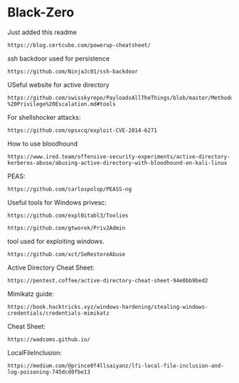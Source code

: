 # Black-Zero

Just added this readme

```
https://blog.certcube.com/powerup-cheatsheet/
```
ssh backdoor used for persistence
```
https://github.com/NinjaJc01/ssh-backdoor
```
USeful website for active directory
```
https://github.com/swisskyrepo/PayloadsAllTheThings/blob/master/Methodology%20and%20Resources/Windows%20-%20Privilege%20Escalation.md#tools
```
For shellshocker attacks:

```
https://github.com/opsxcq/exploit-CVE-2014-6271
```

How to use bloodhound
```
https://www.ired.team/offensive-security-experiments/active-directory-kerberos-abuse/abusing-active-directory-with-bloodhound-on-kali-linux
```
PEAS:
```
https://github.com/carlospolop/PEASS-ng
```
Useful tools for Windows privesc:
```
https://github.com/expl0itabl3/Toolies
```
```
https://github.com/gtworek/Priv2Admin
```
tool used for exploiting windows.
```
https://github.com/xct/SeRestoreAbuse
```
Active Directory Cheat Sheet:
```
https://pentest.coffee/active-directory-cheat-sheet-94e0bb9bed2
```
Mimikatz guide:
```
https://book.hacktricks.xyz/windows-hardening/stealing-windows-credentials/credentials-mimikatz
```

Cheat Sheet:
```
https://wadcoms.github.io/
```
LocalFileInclusion:

```
https://medium.com/@prince0f4llsaiyanz/lfi-local-file-inclusion-and-log-poisoning-745dcd0fbe13
```
